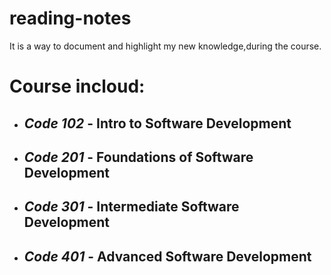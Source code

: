 # reading-notes
It is a way to document and highlight my new knowledge,during the course.

# Course incloud: 
* ## ***Code 102*** - Intro to Software Development
* ## ***Code 201*** - Foundations of Software Development
* ## ***Code 301*** - Intermediate Software Development
* ## ***Code 401*** - Advanced Software Development
